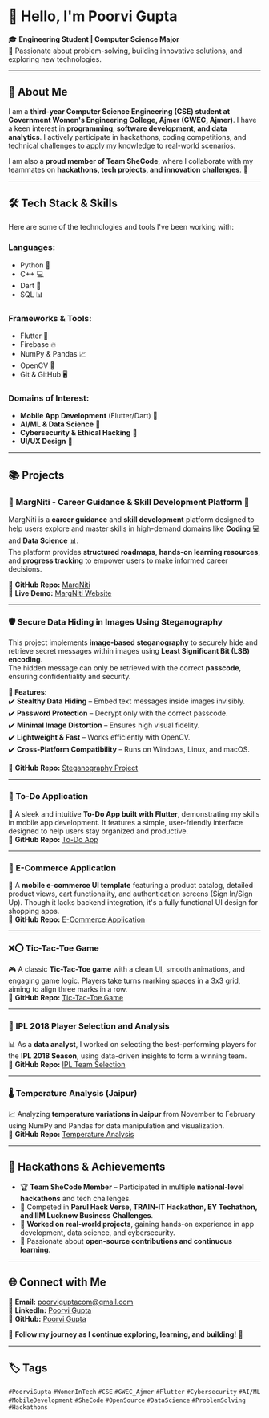 # 👋 Hello, I'm Poorvi Gupta  

🎓 **Engineering Student | Computer Science Major**  
🔧 Passionate about problem-solving, building innovative solutions, and exploring new technologies.  

---

## 🌟 About Me  
I am a **third-year Computer Science Engineering (CSE) student at Government Women's Engineering College, Ajmer (GWEC, Ajmer)**. I have a keen interest in **programming, software development, and data analytics**. I actively participate in hackathons, coding competitions, and technical challenges to apply my knowledge to real-world scenarios.  

I am also a **proud member of Team SheCode**, where I collaborate with my teammates on **hackathons, tech projects, and innovation challenges**. 🚀  

---

## 🛠️ Tech Stack & Skills  
Here are some of the technologies and tools I've been working with:  

### **Languages:**  
- Python 🐍  
- C++ 💻  
- Dart 🚀  
- SQL 📊  

### **Frameworks & Tools:**  
- Flutter 📱  
- Firebase 🔥  
- NumPy & Pandas 📈  
- OpenCV 👀  
- Git & GitHub 🖥️  

### **Domains of Interest:**  
- **Mobile App Development** (Flutter/Dart) 📱  
- **AI/ML & Data Science** 🤖  
- **Cybersecurity & Ethical Hacking** 🔐  
- **UI/UX Design** 🎨  

---

## 📚 Projects  

### **📌 MargNiti - Career Guidance & Skill Development Platform 🚀**  
MargNiti is a **career guidance** and **skill development** platform designed to help users explore and master skills in high-demand domains like **Coding** 💻 and **Data Science** 📊.  
The platform provides **structured roadmaps**, **hands-on learning resources**, and **progress tracking** to empower users to make informed career decisions.  

🔗 **GitHub Repo:** [MargNiti](https://github.com/palaksharma1432/MargNiti)  
🔗 **Live Demo:** [MargNiti Website](https://palaksharma1432.github.io/MargNiti/signin.html)  

---

### **🛡️ Secure Data Hiding in Images Using Steganography**  
This project implements **image-based steganography** to securely hide and retrieve secret messages within images using **Least Significant Bit (LSB) encoding**.  
The hidden message can only be retrieved with the correct **passcode**, ensuring confidentiality and security.  

**🔐 Features:**  
✔️ **Stealthy Data Hiding** – Embed text messages inside images invisibly.  
✔️ **Password Protection** – Decrypt only with the correct passcode.  
✔️ **Minimal Image Distortion** – Ensures high visual fidelity.  
✔️ **Lightweight & Fast** – Works efficiently with OpenCV.  
✔️ **Cross-Platform Compatibility** – Runs on Windows, Linux, and macOS.  

🔗 **GitHub Repo:** [Steganography Project](https://github.com/Poorvigup/Steganography)  

---

### **📝 To-Do Application**  
📝 A sleek and intuitive **To-Do App built with Flutter**, demonstrating my skills in mobile app development. It features a simple, user-friendly interface designed to help users stay organized and productive.  
🔗 **GitHub Repo:** [To-Do App](https://github.com/Poorvigup/To-Do_App)  

---

### **🛒 E-Commerce Application**  
📱 A **mobile e-commerce UI template** featuring a product catalog, detailed product views, cart functionality, and authentication screens (Sign In/Sign Up). Though it lacks backend integration, it's a fully functional UI design for shopping apps.  
🔗 **GitHub Repo:** [E-Commerce Application](https://github.com/Poorvigup/E-Commerce_Application)  

---

### **❌⭕ Tic-Tac-Toe Game**  
🎮 A classic **Tic-Tac-Toe game** with a clean UI, smooth animations, and engaging game logic. Players take turns marking spaces in a 3x3 grid, aiming to align three marks in a row.  
🔗 **GitHub Repo:** [Tic-Tac-Toe Game](https://github.com/Poorvigup/tiktak_game)  

---

### **🏏 IPL 2018 Player Selection and Analysis**  
📊 As a **data analyst**, I worked on selecting the best-performing players for the **IPL 2018 Season**, using data-driven insights to form a winning team.  
🔗 **GitHub Repo:** [IPL Team Selection](https://github.com/Poorvigup/IPL_team)  

---

### **🌡️ Temperature Analysis (Jaipur)**  
📈 Analyzing **temperature variations in Jaipur** from November to February using NumPy and Pandas for data manipulation and visualization.  
🔗 **GitHub Repo:** [Temperature Analysis](https://github.com/Poorvigup/temperature-sheet)  

---

## 🚀 Hackathons & Achievements  
- 🏆 **Team SheCode Member** – Participated in multiple **national-level hackathons** and tech challenges.  
- 🔹 Competed in **Parul Hack Verse, TRAIN-IT Hackathon, EY Techathon, and IIM Lucknow Business Challenges**.  
- 🔹 **Worked on real-world projects**, gaining hands-on experience in app development, data science, and cybersecurity.  
- 🔹 Passionate about **open-source contributions and continuous learning**.  

---

## 🌐 Connect with Me  
📧 **Email:** [poorviguptacom@gmail.com](mailto:poorviguptacom@gmail.com)  
💼 **LinkedIn:** [Poorvi Gupta](https://www.linkedin.com/in/poorvi-gupta-a817032a0)  
🐙 **GitHub:** [Poorvi Gupta](https://github.com/Poorvigup)  

🔗 **Follow my journey as I continue exploring, learning, and building!** 🚀  

---

## 🏷️ Tags  
`#PoorviGupta` `#WomenInTech` `#CSE` `#GWEC_Ajmer` `#Flutter` `#Cybersecurity` `#AI/ML` `#MobileDevelopment` `#SheCode` `#OpenSource` `#DataScience` `#ProblemSolving` `#Hackathons`   
